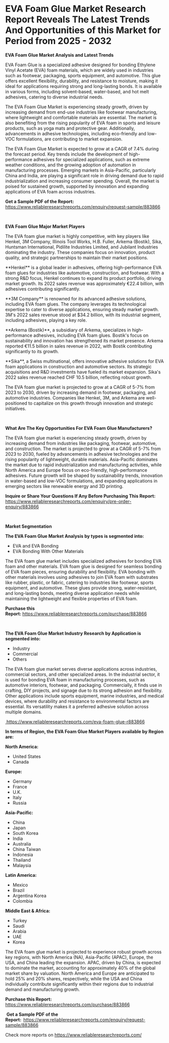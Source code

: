 <p><h1>EVA Foam Glue Market Research Report Reveals The Latest Trends And Opportunities of this Market for Period from 2025 - 2032</h1></p><p><strong>EVA Foam Glue Market Analysis and Latest Trends</strong></p>
<p><p>EVA Foam Glue is a specialized adhesive designed for bonding Ethylene Vinyl Acetate (EVA) foam materials, which are widely used in industries such as footwear, packaging, sports equipment, and automotive. This glue offers excellent flexibility, durability, and resistance to moisture, making it ideal for applications requiring strong and long-lasting bonds. It is available in various forms, including solvent-based, water-based, and hot melt adhesives, catering to diverse industrial needs.</p><p>The EVA Foam Glue Market is experiencing steady growth, driven by increasing demand from end-use industries like footwear manufacturing, where lightweight and comfortable materials are essential. The market is also benefiting from the rising popularity of EVA foam in sports and leisure products, such as yoga mats and protective gear. Additionally, advancements in adhesive technologies, including eco-friendly and low-VOC formulations, are contributing to market expansion.</p><p>The EVA Foam Glue Market is expected to grow at a CAGR of 7.4% during the forecast period. Key trends include the development of high-performance adhesives for specialized applications, such as extreme weather conditions, and the growing adoption of automation in manufacturing processes. Emerging markets in Asia-Pacific, particularly China and India, are playing a significant role in driving demand due to rapid industrialization and increasing consumer spending. Overall, the market is poised for sustained growth, supported by innovation and expanding applications of EVA foam across industries.</p></p>
<p><strong>Get a Sample PDF of the Report:&nbsp;</strong> <a href="https://www.reliableresearchreports.com/enquiry/request-sample/883866?utm_campaign=2183&utm_medium=2&utm_source=Github&utm_content=ia&utm_term=27012025&utm_id=eva-foam-glue">https://www.reliableresearchreports.com/enquiry/request-sample/883866</a></p>
<p>&nbsp;</p>
<p><strong>EVA Foam Glue Major Market Players</strong></p>
<p><p>The EVA foam glue market is highly competitive, with key players like Henkel, 3M Company, Illinois Tool Works, H.B. Fuller, Arkema (Bostik), Sika, Huntsman International, Pidilite Industries Limited, and Jubilant Industries dominating the industry. These companies focus on innovation, product quality, and strategic partnerships to maintain their market positions.</p><p>**Henkel** is a global leader in adhesives, offering high-performance EVA foam glues for industries like automotive, construction, and footwear. With a strong R&D focus, Henkel continues to expand its product portfolio, driving market growth. Its 2022 sales revenue was approximately €22.4 billion, with adhesives contributing significantly.</p><p>**3M Company** is renowned for its advanced adhesive solutions, including EVA foam glues. The company leverages its technological expertise to cater to diverse applications, ensuring steady market growth. 3M's 2022 sales revenue stood at $34.2 billion, with its industrial segment, including adhesives, playing a key role.</p><p>**Arkema (Bostik)**, a subsidiary of Arkema, specializes in high-performance adhesives, including EVA foam glues. Bostik's focus on sustainability and innovation has strengthened its market presence. Arkema reported €11.5 billion in sales revenue in 2022, with Bostik contributing significantly to its growth.</p><p>**Sika**, a Swiss multinational, offers innovative adhesive solutions for EVA foam applications in construction and automotive sectors. Its strategic acquisitions and R&D investments have fueled its market expansion. Sika's 2022 sales revenue reached CHF 10.5 billion, reflecting robust growth.</p><p>The EVA foam glue market is projected to grow at a CAGR of 5-7% from 2023 to 2030, driven by increasing demand in footwear, packaging, and automotive industries. Companies like Henkel, 3M, and Arkema are well-positioned to capitalize on this growth through innovation and strategic initiatives.</p></p>
<p>&nbsp;</p>
<p><strong>What Are The Key Opportunities For EVA Foam Glue Manufacturers?</strong></p>
<p><p>The EVA foam glue market is experiencing steady growth, driven by increasing demand from industries like packaging, footwear, automotive, and construction. The market is projected to grow at a CAGR of 5-7% from 2023 to 2030, fueled by advancements in adhesive technologies and the rising popularity of lightweight, durable materials. Asia-Pacific dominates the market due to rapid industrialization and manufacturing activities, while North America and Europe focus on eco-friendly, high-performance adhesives. Future growth will be shaped by sustainability trends, innovation in water-based and low-VOC formulations, and expanding applications in emerging sectors like renewable energy and 3D printing.</p></p>
<p><strong>Inquire or Share Your Questions If Any Before Purchasing This Report:</strong> <a href="https://www.reliableresearchreports.com/enquiry/pre-order-enquiry/883866?utm_campaign=2183&utm_medium=2&utm_source=Github&utm_content=ia&utm_term=27012025&utm_id=eva-foam-glue">https://www.reliableresearchreports.com/enquiry/pre-order-enquiry/883866</a></p>
<p>&nbsp;</p>
<p><strong>Market Segmentation</strong></p>
<p><strong>The EVA Foam Glue Market Analysis by types is segmented into:</strong></p>
<p><ul><li>EVA and EVA Bonding</li><li>EVA Bonding With Other Materials</li></ul></p>
<p><p>The EVA foam glue market includes specialized adhesives for bonding EVA foam and other materials. EVA foam glue is designed for seamless bonding of EVA foam pieces, ensuring durability and flexibility. EVA bonding with other materials involves using adhesives to join EVA foam with substrates like rubber, plastic, or fabric, catering to industries like footwear, sports equipment, and automotive. These glues provide strong, water-resistant, and long-lasting bonds, meeting diverse application needs while maintaining the lightweight and flexible properties of EVA foam.</p></p>
<p><strong>Purchase this Report:&nbsp;</strong><a href="https://www.reliableresearchreports.com/purchase/883866?utm_campaign=2183&utm_medium=2&utm_source=Github&utm_content=ia&utm_term=27012025&utm_id=eva-foam-glue">https://www.reliableresearchreports.com/purchase/883866</a></p>
<p>&nbsp;</p>
<p><strong>The EVA Foam Glue Market Industry Research by Application is segmented into:</strong></p>
<p><ul><li>Industry</li><li>Commercial</li><li>Others</li></ul></p>
<p><p>The EVA foam glue market serves diverse applications across industries, commercial sectors, and other specialized areas. In the industrial sector, it is used for bonding EVA foam in manufacturing processes, such as automotive interiors, footwear, and packaging. Commercially, it finds use in crafting, DIY projects, and signage due to its strong adhesion and flexibility. Other applications include sports equipment, marine industries, and medical devices, where durability and resistance to environmental factors are essential. Its versatility makes it a preferred adhesive solution across multiple domains.</p></p>
<p><a href="https://www.reliableresearchreports.com/eva-foam-glue-r883866?utm_campaign=2183&utm_medium=2&utm_source=Github&utm_content=ia&utm_term=27012025&utm_id=eva-foam-glue">&nbsp;https://www.reliableresearchreports.com/eva-foam-glue-r883866</a></p>
<p><strong>In terms of Region, the EVA Foam Glue Market Players available by Region are:</strong></p>
<p>
    <p> <strong> North America: </strong>
        <ul>
            <li>United States</li>
            <li>Canada</li>
        </ul>
        </p> 
    <p> <strong> Europe: </strong>
        <ul>
            <li>Germany</li>
            <li>France</li>
            <li>U.K.</li>
            <li>Italy</li>
            <li>Russia</li>
        </ul>
        </p> 
    <p> <strong> Asia-Pacific: </strong>
        <ul>
            <li>China</li>
            <li>Japan</li>
            <li>South Korea</li>
            <li>India</li>
            <li>Australia</li>
            <li>China Taiwan</li>
            <li>Indonesia</li>
            <li>Thailand</li>
            <li>Malaysia</li>
        </ul>
        </p> 
    <p> <strong> Latin America: </strong>
        <ul>
            <li>Mexico</li>
            <li>Brazil</li>
            <li>Argentina Korea</li>
            <li>Colombia</li>
        </ul>
        </p> 
    <p> <strong> Middle East & Africa: </strong>
        <ul>
            <li>Turkey</li>
            <li>Saudi</li>
            <li>Arabia</li>
            <li>UAE</li>
            <li>Korea</li>
        </ul>
    </p>
    </p>
<p><p>The EVA foam glue market is projected to experience robust growth across key regions, with North America (NA), Asia-Pacific (APAC), Europe, the USA, and China leading the expansion. APAC, driven by China, is expected to dominate the market, accounting for approximately 40% of the global market share by valuation. North America and Europe are anticipated to hold 25% and 20% shares, respectively, while the USA and China individually contribute significantly within their regions due to industrial demand and manufacturing growth.</p></p>
<p><strong>Purchase this Report: </strong><a href="https://www.reliableresearchreports.com/purchase/883866?utm_campaign=2183&utm_medium=2&utm_source=Github&utm_content=ia&utm_term=27012025&utm_id=eva-foam-glue">https://www.reliableresearchreports.com/purchase/883866</a></p>
<p>&nbsp;<strong>Get a Sample PDF of the Report:&nbsp;&nbsp;</strong><a href="https://www.reliableresearchreports.com/enquiry/request-sample/883866?utm_campaign=2183&utm_medium=2&utm_source=Github&utm_content=ia&utm_term=27012025&utm_id=eva-foam-glue">https://www.reliableresearchreports.com/enquiry/request-sample/883866</a></p>
<p><strong></strong></p>
<p>Check more reports on <a href="https://www.reliableresearchreports.com/?utm_campaign=2183&utm_medium=2&utm_source=Github&utm_content=ia&utm_term=27012025&utm_id=eva-foam-glue">https://www.reliableresearchreports.com/</a></p>